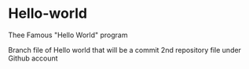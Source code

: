 # Hello-world
Thee Famous "Hello World" program

Branch file of Hello world that will be a commit
2nd repository file under Github account
